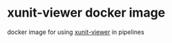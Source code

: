 # xunit-viewer docker image

docker image for using [xunit-viewer](https://github.com/lukejpreston/xunit-viewer) in pipelines
